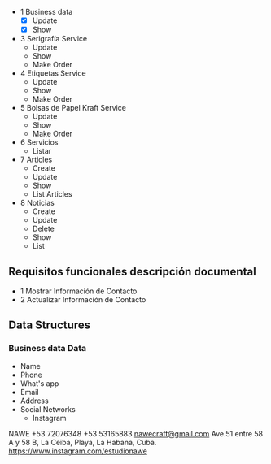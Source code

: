 -   1 Business data
    -   [x] Update
    -   [x] Show
-   3 Serigrafía Service
    -   Update
    -   Show
    -   Make Order
-   4 Etiquetas Service
    -   Update
    -   Show
    -   Make Order
-   5 Bolsas de Papel Kraft Service
    -   Update
    -   Show
    -   Make Order
-   6 Servicios
    -   Listar
-   7 Articles
    -   Create
    -   Update
    -   Show
    -   List Articles
-   8 Noticias
    -   Create
    -   Update
    -   Delete
    -   Show
    -   List

## Requisitos funcionales descripción documental

-   1 Mostrar Información de Contacto
-   2 Actualizar Información de Contacto

## Data Structures

### Business data Data

-   Name
-   Phone
-   What's app
-   Email
-   Address
-   Social Networks
    -   Instagram

NAWE +53 72076348 +53 53165883 nawecraft@gmail.com Ave.51 entre 58 A y 58 B, La Ceiba, Playa, La Habana, Cuba.
https://www.instagram.com/estudionawe
